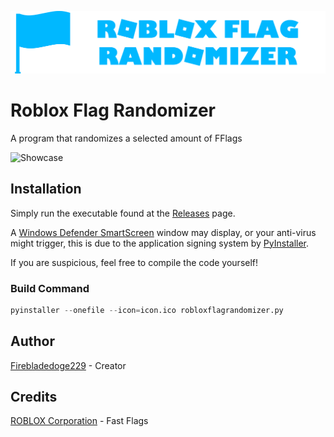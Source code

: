 ![Roblox Flag Randomizer](https://github.com/Firebladedoge229/RobloxFlagRandomizer/blob/main/robloxflagrandomizer.png?raw=true)

# Roblox Flag Randomizer

A program that randomizes a selected amount of FFlags

![Showcase](https://i.ibb.co/YcwVhsJ/flagrandomizer.png)

## Installation

Simply run the executable found at the [Releases](https://github.com/Firebladedoge229/RobloxFlagRandomizer/releases/latest) page.

A [Windows Defender SmartScreen](https://learn.microsoft.com/en-us/windows/security/operating-system-security/virus-and-threat-protection/microsoft-defender-smartscreen/) window may display, or your anti-virus might trigger, this is due to the application signing system by [PyInstaller](https://github.com/pyinstaller/pyinstaller).

If you are suspicious, feel free to compile the code yourself!

### Build Command
```py
pyinstaller --onefile --icon=icon.ico robloxflagrandomizer.py
```

## Author

[Firebladedoge229](https://www.github.com/Firebladedoge229) - Creator

## Credits 

[ROBLOX Corporation](https://clientsettings.roblox.com/v2/settings/application/PCDesktopClient) - Fast Flags

